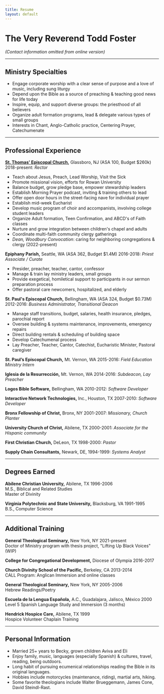 ```yaml
---
title: Resume
layout: default
---
```


# The Very Reverend Todd Foster

_(Contact information omitted from online version)_


---
## Ministry Specialties
* Engage corporate worship with a clear sense of purpose and a love of music, including sung liturgy
* Depend upon the Bible as a source of preaching & teaching good news for life today
* Inspire, equip, and support diverse groups: the priesthood of all believers
* Organize adult formation programs, lead & delegate various types of small groups
* Interests in Chant, Anglo-Catholic practice, Centering Prayer, Catechumenate


---
## Professional Experience
**[St. Thomas' Episcopal Church](https://www.stthomasglassboro.org),** Glassboro, NJ (ASA 100, Budget $260k)        2018-present: _Rector_
* Teach about Jesus, Preach, Lead Worship, Visit the Sick
* Promote missional vision, efforts for Rowan University
* Balance budget, grow pledge base, empower stewardship leaders
* Establish Morning Prayer podcast, inviting & training others to lead
* Offer open door hours in the street-facing nave for individual prayer
* Establish mid-week Eucharist
* Develop music program of choir and accompanists, involving college student leaders
* Organize Adult formation, Teen Confirmation, and ABCD's of Faith classes
* Nurture and grow integration between children's chapel and adults
* Coordinate multi-faith community clergy gatherings
* _Dean, Woodbury Convocation_: caring for neighboring congregations & clergy (2022-present)

**Epiphany Parish,** Seattle, WA (ASA 362, Budget $1.4M)	2016-2018: _Priest Associate / Curate_
* Presider, preacher, teacher, cantor, confessor
* Manage & train lay ministry leaders, small groups
* Provide exegetical, homiletical support to participants in our sermon preparation process
* Offer pastoral care newcomers, hospitalized, and elderly

**St. Paul's Episcopal Church,** Bellingham, WA (ASA 324, Budget $0.73M)	2012-2016: _Business Administrator, Transitional Deacon_
* Manage staff transitions, budget, salaries, health insurance, pledges, parochial report
* Oversee building & systems maintenance, improvements, emergency repairs
* Direct building rentals & scheduling of building space
* Develop Catechumenal process
* Lay Preacher, Teacher, Cantor, Catechist, Eucharistic Minister, Pastoral caregiver

**St. Paul’s Episcopal Church,** Mt. Vernon, WA 2015-2016: _Field Education Ministry Intern_

**Iglesia de la Resurrección,** Mt. Vernon, WA  	2014-2016: _Subdeacon, Lay Preacher_

**Logos Bible Software,** Bellingham, WA	2010-2012: _Software Developer_

**Interactive Network Technologies,** Inc., Houston, TX 	2007-2010: _Software Developer_

**Bronx Fellowship of Christ,** Bronx, NY  	2001-2007: _Missionary, Church Planter_

**University Church of Christ,** Abilene, TX 	2000-2001: _Associate for the Hispanic community_

**First Christian Church,** DeLeon, TX 	1998-2000: _Pastor_

**Supply Chain Consultants,** Newark, DE, 1994-1999: _Systems Analyst_


---
## Degrees Earned

**Abilene Christian University,** Abilene, TX 	1996-2006  
M.S., Biblical and Related Studies  
Master of Divinity

**Virginia Polytechnic and State University,** Blacksburg, VA 	1991-1995  
B.S., Computer Science


---
## Additional Training

**General Theological Seminary,** New York, NY 	2021-present  
Doctor of Ministry program with thesis project, "Lifting Up Black Voices" (WIP)


**College for Congregational Development,** Diocese of Olympia	2016-2017  

**Church Divinity School of the Pacific,** Berkeley, CA 	2013-2014  
CALL Program: Anglican Immersion and online classes

**General Theological Seminary,** New York, NY 	2005-2006  
Hebrew Readings/Poetry

**Escuela de la Lengua Española,** A.C., Guadalajara, Jalisco, México	2000  
Level 5 Spanish Language Study and Immersion (3 months)

**Hendrick Hospice Care,** Abilene, TX	1999  
Hospice Volunteer Chaplain Training


---
## Personal Information
* Married 25+ years to Becky, grown children Aviva and Eli
* Enjoy family, music, languages (especially Spanish) & cultures, travel, reading, being outdoors.
* Long habit of pursuing ecumenical relationships reading the Bible in its original languages.
* Hobbies include motorcycles (maintenance, riding), martial arts, hiking.
* Some favorite theologians include Walter Brueggemann, James Cone, David Steindl-Rast.


